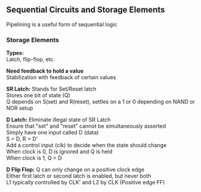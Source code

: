 ## Sequential Circuits and Storage Elements
Pipelining is a useful form of sequential logic  

### Storage Elements
**Types:**  
Latch, flip-flop, etc.  

**Need feedback to hold a value**  
Stabilization with feedback of certain values  

**SR Latch:** Stands for Set/Reset latch  
Stores one bit of state (Q)  
Q depends on S(set) and R(reset), settles on a 1 or
0 depending on NAND or NOR setup  

**D Latch:** Eliminate illegal state of SR Latch  
Ensure that "set" and "reset" cannot be simultaneously
asserted  
Simply have one input called D (data)  
S = D, R = D'  
Add a control input (clk) to decide when the state should change  
When clock is 0, D is ignored and Q is held  
When clock is 1, Q = D  

**D Flip Flop:** Q can only change on a positive clock edge  
Either first latch or second latch is enabled, but never
both  
L1 typically controlled by CLK' and L2 by CLK (Positive edge
FF)  
